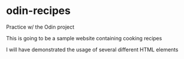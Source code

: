 # odin-recipes
Practice w/ the Odin project

This is going to be a sample website containing cooking recipes

I will have demonstrated the usage of several different HTML elements
